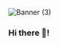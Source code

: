 ![Banner (3)](https://user-images.githubusercontent.com/21959363/193168399-09fab737-d5dd-42b1-936b-d7cd42e6e80e.png)


### Hi there 👋!

<!--
**cperlovan/cperlovan** is a ✨ _special_ ✨ repository because its `README.md` (this file) appears on your GitHub profile.

Here are some ideas to get you started:

- 🔭 I’m currently working on ...
- 🌱 I’m currently learning ...
- 👯 I’m looking to collaborate on ...
- 🤔 I’m looking for help with ...
- 💬 Ask me about ...
- 📫 How to reach me: ...
- 😄 Pronouns: ...
- ⚡ Fun fact: ...
-->
